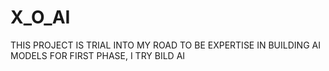 # X_O_AI
THIS PROJECT IS TRIAL INTO MY ROAD TO BE EXPERTISE IN BUILDING AI MODELS
FOR FIRST PHASE, I TRY BILD AI 
